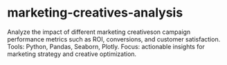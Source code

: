 # marketing-creatives-analysis
Analyze the impact of different marketing creativeson campaign performance metrics such as ROI, conversions, and customer satisfaction. Tools: Python, Pandas, Seaborn, Plotly. Focus: actionable insights for marketing strategy and creative optimization.
